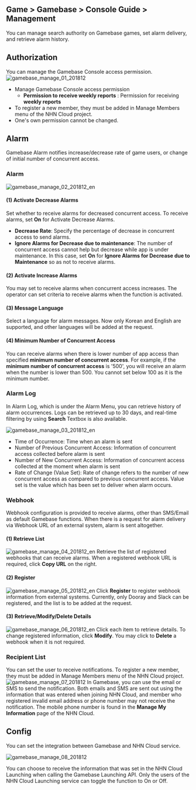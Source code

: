 ## Game > Gamebase > Console Guide > Management

You can manage search authority on Gamebase games, set alarm delivery, and retrieve alarm history.

## Authorization

You can manage the Gamebase Console access permission.
![gamebase_manage_01_201812](https://static.toastoven.net/prod_gamebase/Operators_Guide/gamebase_manage_01_202106.png)
* Manage Gamebase Console access permission
  * **Permission to receive weekly reports** : Permission for receiving **weekly reports**
* To register a new member, they must be added in Manage Members menu of the NHN Cloud project.
* One's own permission cannot be changed.

## Alarm

Gamebase Alarm notifies increase/decrease rate of game users, or change of initial number of concurrent access.

### Alarm

![gamebase_manage_02_201812_en](https://static.toastoven.net/prod_gamebase/Operators_Guide/gamebase_manage_02_202106.png)

#### (1) Activate Decrease Alarms
Set whether to receive alarms for decreased concurrent access. To receive alarms, set **On** for Activate Decrease Alarms.

- **Decrease Rate**: Specify the percentage of decrease in concurrent access to send alarms.
- **Ignore Alarms for Decrease due to maintenance**: The number of concurrent access cannot help but decrease while app is under maintenance.
  In this case, set **On** for **Ignore Alarms for Decrease due to Maintenance** so as not to receive alarms.

#### (2) Activate Increase Alarms
You may set to receive alarms when concurrent access increases.
The operator can set criteria to receive alarms when the function is activated.

#### (3) Message Language
Select a language for alarm messages. Now only Korean and English are supported, and other languages will be added at the request.

#### (4) Minimum Number of Concurrent Access
You can receive alarms when there is lower number of app access than specified **minimum number of concurrent access**. For example, if the **minimum number of concurrent access** is '500', you will receive an alarm when the number is lower than 500. You cannot set below 100 as it is the minimum number.

### Alarm Log

In Alarm Log, which is under the Alarm Menu, you can retrieve history of alarm occurrences.
Logs can be retrieved up to 30 days, and real-time filtering by using **Search** Textbox is also available.

![gamebase_manage_03_201812_en](https://static.toastoven.net/prod_gamebase/Operators_Guide/gamebase_manage_03_202106.png)

- Time of Occurrence: Time when an alarm is sent
- Number of Previous Concurrent Access: Information of concurrent access collected before alarm is sent
- Number of New Concurrent Access: Information of concurrent access collected at the moment when alarm is sent
- Rate of Change (Value Set): Rate of change refers to the number of new concurrent access as compared to previous concurrent access. Value set is the value which has been set to deliver when alarm occurs.

### Webhook
Webhook configuration is provided to receive alarms, other than SMS/Email as default Gamebase functions.
When there is a request for alarm delivery via Webhook URL of an external system, alarm is sent altogether.

#### (1) Retrieve List
![gamebase_manage_04_201812_en](https://static.toastoven.net/prod_gamebase/Operators_Guide/gamebase_manage_04_202106.png)
Retrieve the list of registered webhooks that can receive alarms.
When a registered webhook URL is required, click **Copy URL** on the right.

#### (2) Register
![gamebase_manage_05_201812_en](https://static.toastoven.net/prod_gamebase/Operators_Guide/gamebase_manage_05_202106.png)
Click **Register** to register webhook information from external systems.
Currently, only Dooray and Slack can be registered, and the list is to be added at the request.

#### (3) Retrieve/Modify/Delete Details
![gamebase_manage_06_201812_en](https://static.toastoven.net/prod_gamebase/Operators_Guide/gamebase_manage_06_202106.png)
Click each item to retrieve details.
To change registered information, click **Modify**. You may click to **Delete** a webhook when it is not required.

### Recipient List

You can set the user to receive notifications. To register a new member, they must be added in Manage Members menu of the NHN Cloud  project.
![gamebase_manage_07_201812](https://static.toastoven.net/prod_gamebase/Operators_Guide/gamebase_manage_07_202106.png)
In Gamebase, you can use the email or SMS to send the notification.
Both emails and SMS are sent out using the information that was entered when joining NHN Cloud, and member who registered invalid email address or phone number may not receive the notification. The mobile phone number is found in the **Manage My Information** page of the NHN Cloud.


## Config

You can set the integration between Gamebase and NHN Cloud service.

![gamebase_manage_08_201812](https://static.toastoven.net/prod_gamebase/Operators_Guide/gamebase_manage_08_202106.png)

You can choose to receive the information that was set in the NHN Cloud Launching when calling the Gamebase Launching API. Only the users of the NHN Cloud Launching service can toggle the function to On or Off.
